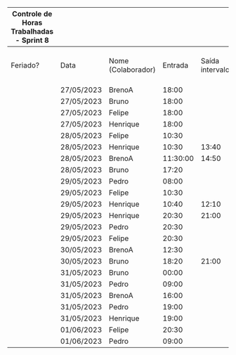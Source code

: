 | Controle de Horas Trabalhadas - Sprint 8 |  |  |  |  |  |  |  |  |  |  |
| --- | --- | --- | --- | --- | --- | --- | --- | --- | --- | --- |
| Feriado? | Data | Nome (Colaborador) | Entrada | Saída intervalo | Retorno intervalo | Saída | Total horas |  | Nome (Colaborador) | Total horas do sprint |
|  | 27/05/2023 | BrenoA | 18:00 |  |  | 20:00 | 2:00:00 |  | BrenoA | 16:09 |
|  | 27/05/2023 | Bruno | 18:00 |  |  | 20:00 | 2:00:00 |  | Bruno | 10:20 |
|  | 27/05/2023 | Felipe | 18:00 |  |  | 20:00 | 2:00:00 |  | Felipe | 10:40 |
|  | 27/05/2023 | Henrique | 18:00 |  |  | 20:00 | 2:00:00 |  | Henrique | 13:50 |
|  | 28/05/2023 | Felipe | 10:30 |  |  | 14:00 | 3:30:00 |  | Limírio | 00:00 |
|  | 28/05/2023 | Henrique | 10:30 | 13:40 | 15:40 | 17:00 | 4:30:00 |  | Pedro | 06:50 |
|  | 28/05/2023 | BrenoA | 11:30:00 | 14:50 | 15:40 | 23:59 | 11:39:00 |  | Raquel | 00:00 |
|  | 28/05/2023 | Bruno | 17:20 |  |  | 18:20 | 1:00:00 |  |  |  |
|  | 29/05/2023 | Pedro | 08:00 |  |  | 10:45 | 2:45:00 |  |  |  |
|  | 29/05/2023 | Felipe | 10:30 |  |  | 11:00 | 0:30:00 |  |  |  |
|  | 29/05/2023 | Henrique | 10:40 | 12:10 | 19:00 | 22:30 | 5:00:00 |  |  |  |
|  | 29/05/2023 | Henrique | 20:30 | 21:00 | 21:40 | 22:30 | 1:20:00 |  |  |  |
|  | 29/05/2023 | Pedro | 20:30 |  |  | 21:30 | 1:00:00 |  |  |  |
|  | 29/05/2023 | Felipe | 20:30 |  |  | 23:00 | 2:30:00 |  |  |  |
|  | 30/05/2023 | BrenoA | 12:30 |  |  | 13:00 | 0:30:00 |  |  |  |
|  | 30/05/2023 | Bruno | 18:20 | 21:00 | 22:00 | 00:00 | 4:40:00 |  |  |  |
|  | 31/05/2023 | Bruno | 00:00 |  |  | 02:40 | 2:40:00 |  |  |  |
|  | 31/05/2023 | Pedro | 09:00 |  |  | 09:50 | 0:50:00 |  |  |  |
|  | 31/05/2023 | BrenoA | 16:00 |  |  | 18:00 | 2:00:00 |  |  |  |
|  | 31/05/2023 | Pedro | 19:00 |  |  | 20:00 | 1:00:00 |  |  |  |
|  | 31/05/2023 | Henrique | 19:00 |  |  | 20:00 | 1:00:00 |  |  |  |
|  | 01/06/2023 | Felipe | 20:30 |  |  | 22:40 | 2:10:00 |  |  |  |
|  | 01/06/2023 | Pedro | 09:00 |  |  | 10:15 | 1:15:00 |  |  |  |
